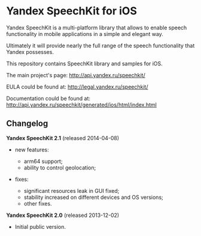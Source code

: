 Yandex SpeechKit for iOS
========================

Yandex SpeechKit is a multi-platform library that allows to enable speech functionality in mobile applications in a simple and elegant way.

Ultimately it will provide nearly the full range of the speech functionality that Yandex possesses.

This repository contains SpeechKit library and samples for iOS.

The main project's page: http://api.yandex.ru/speechkit/

EULA could be found at: http://legal.yandex.ru/speechkit/

Documentation could be found at: http://api.yandex.ru/speechkit/generated/ios/html/index.html

Changelog
----------------------------------------

**Yandex SpeechKit 2.1** (released 2014-04-08)

- new features:
  * arm64 support;
  * ability to control geolocation;

- fixes:
  * significant resources leak in GUI fixed;
  * stability increased on different devices and OS versions;
  * other fixes.

**Yandex SpeechKit 2.0** (released 2013-12-02)

- Initial public version.
